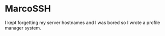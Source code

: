 # MarcoSSH
I kept forgetting my server hostnames and I was bored so I wrote a profile manager system.
